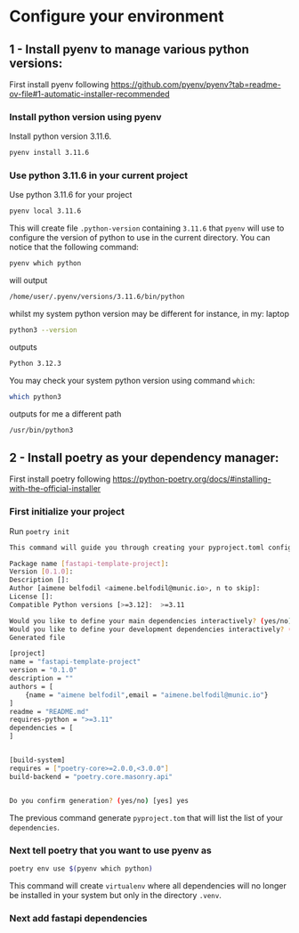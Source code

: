 # Configure your environment

## 1 - Install pyenv to manage various python versions:
First install pyenv following
https://github.com/pyenv/pyenv?tab=readme-ov-file#1-automatic-installer-recommended

### Install python version using pyenv

Install python version 3.11.6.
```bash
pyenv install 3.11.6
```

### Use python 3.11.6 in your current project
Use python 3.11.6 for your project
```bash
pyenv local 3.11.6
```

This will create file `.python-version` containing `3.11.6` that `pyenv` will use to configure the version of python to use in the current directory. You can notice that the following command:
```bash
pyenv which python
```

will output
```bash
/home/user/.pyenv/versions/3.11.6/bin/python
```

whilst my system python version may be different for instance, in my: laptop
```bash
python3 --version
```
outputs
```bash
Python 3.12.3
```

You may check your system python version using command `which`: 
```bash
which python3
```

outputs for me a different path
```bash
/usr/bin/python3
```

## 2 - Install poetry as your dependency manager:
First install poetry following
https://python-poetry.org/docs/#installing-with-the-official-installer

### First initialize your project
Run `poetry init`

```bash
This command will guide you through creating your pyproject.toml config.

Package name [fastapi-template-project]:       
Version [0.1.0]:  
Description []:  
Author [aimene belfodil <aimene.belfodil@munic.io>, n to skip]:  
License []:  
Compatible Python versions [>=3.12]:  >=3.11

Would you like to define your main dependencies interactively? (yes/no) [yes] no
Would you like to define your development dependencies interactively? (yes/no) [yes] no
Generated file

[project]
name = "fastapi-template-project"
version = "0.1.0"
description = ""
authors = [
    {name = "aimene belfodil",email = "aimene.belfodil@munic.io"}
]
readme = "README.md"
requires-python = ">=3.11"
dependencies = [
]


[build-system]
requires = ["poetry-core>=2.0.0,<3.0.0"]
build-backend = "poetry.core.masonry.api"


Do you confirm generation? (yes/no) [yes] yes
```

The previous command generate `pyproject.tom` that will list the list of your `dependencies`.


### Next tell poetry that you want to use pyenv as 

```bash
poetry env use $(pyenv which python)
```

This command will create `virtualenv` where all dependencies will no longer be installed in your system but only in the directory `.venv`.

### Next add fastapi dependencies


